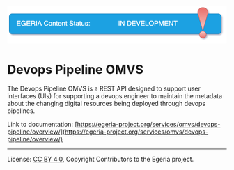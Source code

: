 <!-- SPDX-License-Identifier: CC-BY-4.0 -->
<!-- Copyright Contributors to the Egeria project. -->

![InDev](../../../images/egeria-content-status-in-development.png#pagewidth)

# Devops Pipeline OMVS 

The Devops Pipeline OMVS is a REST API designed to support user interfaces (UIs) for supporting a devops engineer to maintain the metadata about the changing digital resources being deployed through devops pipelines.

Link to documentation: [https://egeria-project.org/services/omvs/devops-pipeline/overview/](https://egeria-project.org/services/omvs/devops-pipeline/overview/)

----
License: [CC BY 4.0](https://creativecommons.org/licenses/by/4.0/),
Copyright Contributors to the Egeria project.